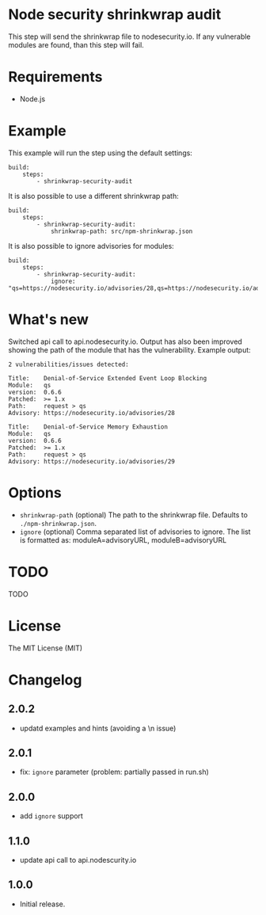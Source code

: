# Node security shrinkwrap audit

This step will send the shrinkwrap file to nodesecurity.io. If any vulnerable modules are found, than this step will fail.

# Requirements

- Node.js

# Example

This example will run the step using the default settings:

```
build:
    steps:
        - shrinkwrap-security-audit
```

It is also possible to use a different shrinkwrap path:

```
build:
    steps:
        - shrinkwrap-security-audit:
        	shrinkwrap-path: src/npm-shrinkwrap.json
```

It is also possible to ignore advisories for modules:

```
build:
    steps:
        - shrinkwrap-security-audit:
            ignore: "qs=https://nodesecurity.io/advisories/28,qs=https://nodesecurity.io/advisories/29"
```

# What's new

Switched api call to api.nodesecurity.io. Output has also been improved showing the path of the module  that has the vulnerability. Example output:

``` text
2 vulnerabilities/issues detected:

Title:    Denial-of-Service Extended Event Loop Blocking
Module:   qs
version:  0.6.6
Patched:  >= 1.x
Path:     request > qs
Advisory: https://nodesecurity.io/advisories/28

Title:    Denial-of-Service Memory Exhaustion
Module:   qs
version:  0.6.6
Patched:  >= 1.x
Path:     request > qs
Advisory: https://nodesecurity.io/advisories/29
```

# Options

- `shrinkwrap-path` (optional) The path to the shrinkwrap file. Defaults to `./npm-shrinkwrap.json`.
- `ignore` (optional) Comma separated list of advisories to ignore. The list is formatted as: moduleA=advisoryURL, moduleB=advisoryURL

# TODO

TODO

# License

The MIT License (MIT)

# Changelog

## 2.0.2
- updatd examples and hints (avoiding a \n issue)


## 2.0.1
- fix: `ignore` parameter (problem: partially passed in run.sh)

## 2.0.0
- add `ignore` support

## 1.1.0

- update api call to api.nodescurity.io

## 1.0.0

- Initial release.
